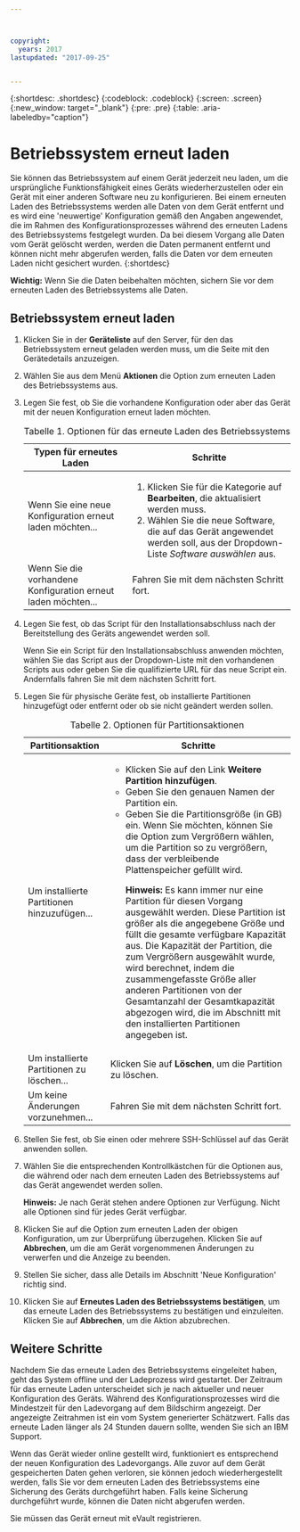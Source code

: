 ```yaml
---



copyright:
  years: 2017
lastupdated: "2017-09-25"


---
```


{:shortdesc: .shortdesc}
{:codeblock: .codeblock}
{:screen: .screen}
{:new_window: target="_blank"}
{:pre: .pre}
{:table: .aria-labeledby="caption"}

#  Betriebssystem erneut laden
Sie können das Betriebssystem auf einem Gerät jederzeit neu laden, um die ursprüngliche Funktionsfähigkeit eines Geräts wiederherzustellen oder ein Gerät mit einer anderen Software neu zu konfigurieren. Bei einem erneuten Laden des Betriebssystems werden alle Daten von dem Gerät entfernt und es wird eine 'neuwertige' Konfiguration gemäß den Angaben angewendet, die im Rahmen des Konfigurationsprozesses während des erneuten Ladens des Betriebssystems festgelegt wurden. Da bei diesem Vorgang alle Daten vom Gerät gelöscht werden, werden die Daten permanent entfernt und können nicht mehr abgerufen werden, falls die Daten vor dem erneuten Laden nicht gesichert wurden.
{:shortdesc}

**Wichtig:** Wenn Sie die Daten beibehalten möchten, sichern Sie vor dem erneuten Laden des Betriebssystems alle Daten.

## Betriebssystem erneut laden
1. Klicken Sie in der **Geräteliste** auf den Server, für den das Betriebssystem erneut geladen werden muss, um die Seite mit den Gerätedetails anzuzeigen.
2. Wählen Sie aus dem Menü **Aktionen** die Option zum erneuten Laden des Betriebssystems aus.
3. Legen Sie fest, ob Sie die vorhandene Konfiguration oder aber das Gerät mit der neuen Konfiguration erneut laden möchten.

   <table>
   <CAPTION>Tabelle 1. Optionen für das erneute Laden des Betriebssystems</CAPTION>
   <THEAD>
   <TR>
   <th>Typen für erneutes Laden</th>
   <th>Schritte</th>
   </TR>
   </THEAD>
   <TBODY>
   <tr>
   <td>Wenn Sie eine neue Konfiguration erneut laden möchten...</td>
   <td>
   <ol>
   <li>Klicken Sie für die Kategorie auf <b>Bearbeiten</b>, die aktualisiert werden muss.</li>
   <li>Wählen Sie die neue Software, die auf das Gerät angewendet werden soll, aus der Dropdown-Liste <i>Software auswählen</i> aus.</li>
   </ol>
   </td>
   </tr>
   <tr>
   <td>Wenn Sie die vorhandene Konfiguration erneut laden möchten...</td>
   <td>Fahren Sie mit dem nächsten Schritt fort.</td>
   </tr>
   </TBODY>
   </table>

4. Legen Sie fest, ob das Script für den Installationsabschluss nach der Bereitstellung des Geräts angewendet werden soll.

   Wenn Sie ein Script für den Installationsabschluss anwenden möchten, wählen Sie das Script aus der Dropdown-Liste mit den vorhandenen Scripts aus oder geben Sie die qualifizierte URL für das neue Script ein. Andernfalls fahren Sie mit dem nächsten Schritt fort.

5. Legen Sie für physische Geräte fest, ob installierte Partitionen hinzugefügt oder entfernt oder ob sie nicht geändert werden sollen.
   
   <table>
   <CAPTION>Tabelle 2. Optionen für Partitionsaktionen</CAPTION>
   <THEAD>
   <TR>
   <th>Partitionsaktion</th>
   <th>Schritte</th>
   </TR>
   </THEAD>
   <TBODY>
   <tr>
   <td>Um installierte Partitionen hinzuzufügen...</td>
   <td>
   <ul>
   <li>Klicken Sie auf den Link <b>Weitere Partition hinzufügen</b>.</li>
   <li>Geben Sie den genauen Namen der Partition ein.</li>
   <li>Geben Sie die Partitionsgröße (in GB) ein. Wenn Sie möchten, können Sie die Option zum Vergrößern wählen, um die Partition so zu vergrößern, dass der verbleibende Plattenspeicher gefüllt wird.
   <p><b>Hinweis:</b> Es kann immer nur eine Partition für diesen Vorgang ausgewählt werden. Diese Partition ist größer als die angegebene Größe und füllt die gesamte verfügbare Kapazität aus. Die Kapazität der Partition, die zum Vergrößern ausgewählt wurde, wird berechnet, indem die zusammengefasste Größe aller anderen Partitionen von der Gesamtanzahl der Gesamtkapazität abgezogen wird, die im Abschnitt mit den installierten Partitionen angegeben ist.</p>
   </li>
   </ul>
   </td>
   </tr>
   <tr>
   <td>Um installierte Partitionen zu löschen...</td>
   <td>Klicken Sie auf <b>Löschen</b>, um die Partition zu löschen.</td>
   </tr>
   <tr>
   <td>Um keine Änderungen vorzunehmen...</td>
   <td>Fahren Sie mit dem nächsten Schritt fort.</td>
   </tr>
   </TBODY>
   </table>
    
6. Stellen Sie fest, ob Sie einen oder mehrere SSH-Schlüssel auf das Gerät anwenden sollen.

7. Wählen Sie die entsprechenden Kontrollkästchen für die Optionen aus, die während oder nach dem erneuten Laden des Betriebssystems auf das Gerät angewendet werden sollen.

   **Hinweis:** Je nach Gerät stehen andere Optionen zur Verfügung. Nicht alle Optionen sind für jedes Gerät verfügbar.

8. Klicken Sie auf die Option zum erneuten Laden der obigen Konfiguration, um zur Überprüfung überzugehen. Klicken Sie auf **Abbrechen**, um die am Gerät vorgenommenen Änderungen zu verwerfen und die Anzeige zu beenden.

9. Stellen Sie sicher, dass alle Details im Abschnitt 'Neue Konfiguration' richtig sind.  

10. Klicken Sie auf **Erneutes Laden des Betriebssystems bestätigen**, um das erneute Laden des Betriebssystems zu bestätigen und einzuleiten. Klicken Sie auf **Abbrechen**, um die Aktion abzubrechen.

## Weitere Schritte
Nachdem Sie das erneute Laden des Betriebssystems eingeleitet haben, geht das System offline und der Ladeprozess wird gestartet.
Der Zeitraum für das erneute Laden unterscheidet sich je nach aktueller und neuer Konfiguration des Geräts.
Während des Konfigurationsprozesses wird die Mindestzeit für den Ladevorgang auf dem Bildschirm angezeigt.
Der angezeigte Zeitrahmen ist ein vom System generierter Schätzwert. Falls das erneute Laden länger als 24 Stunden dauern sollte, wenden Sie sich an IBM Support.

Wenn das Gerät wieder online gestellt wird, funktioniert es entsprechend der neuen Konfiguration des Ladevorgangs. Alle zuvor auf dem Gerät gespeicherten Daten gehen verloren, sie können jedoch wiederhergestellt werden, falls Sie vor dem erneuten Laden des Betriebssystems eine Sicherung des Geräts durchgeführt haben. Falls keine Sicherung durchgeführt wurde, können die Daten nicht abgerufen werden.
 
Sie müssen das Gerät erneut mit eVault registrieren. <!--using the folliwng link: ![External link icon](../icons/launch-glyph.svg "External link icon")](https://knowledgelayer.softlayer.com/procedure/how-do-i-re-register-evault){: new_window}.-->
